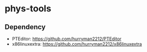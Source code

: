 # phys-tools

## Dependency

- PTEditor: <https://github.com/hurryman2212/PTEditor>
- x86linuxextra: <https://github.com/hurryman2212/x86linuxextra>
